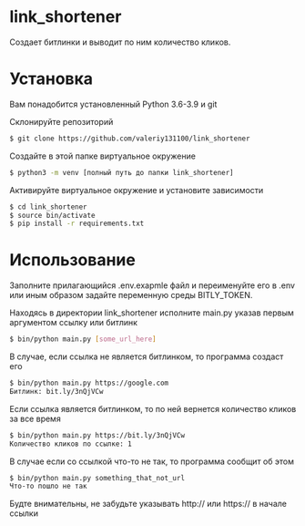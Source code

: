 # link_shortener
Создает битлинки и выводит по ним количество кликов.

# Установка
Вам понадобится установленный Python 3.6-3.9 и git

Склонируйте репозиторий
```bash
$ git clone https://github.com/valeriy131100/link_shortener
```

Создайте в этой папке виртуальное окружение
```bash
$ python3 -m venv [полный путь до папки link_shortener]
```

Активируйте виртуальное окружение и установите зависимости
```bash
$ cd link_shortener
$ source bin/activate
$ pip install -r requirements.txt
```
# Использование
Заполните прилагающийся .env.exapmle файл и переименуйте его в .env или иным образом задайте переменную среды BITLY_TOKEN.

Находясь в директории link_shortener исполните main.py указав первым аргументом ссылку или битлинк
```bash
$ bin/python main.py [some_url_here]
```

В случае, если ссылка не является битлинком, то программа создаст его
```bash
$ bin/python main.py https://google.com
Битлинк: bit.ly/3nQjVCw
```
Если ссылка является битлинком, то по ней вернется количество кликов за все время
```bash
$ bin/python main.py https://bit.ly/3nQjVCw
Количество кликов по ссылке: 1
```
В случае если со ссылкой что-то не так, то программа сообщит  об этом
```bash
$ bin/python main.py something_that_not_url
Что-то пошло не так
```
Будте внимательны, не забудьте указывать http:// или https:// в начале ссылки



